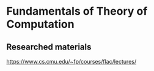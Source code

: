 # Fundamentals of Theory of Computation


## Researched materials

https://www.cs.cmu.edu/~fp/courses/flac/lectures/